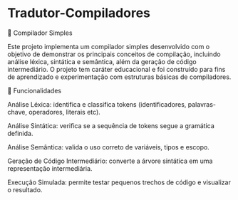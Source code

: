 # Tradutor-Compiladores

🧠 Compilador Simples

Este projeto implementa um compilador simples desenvolvido com o objetivo de demonstrar os principais conceitos de compilação, incluindo análise léxica, sintática e semântica, além da geração de código intermediário.
O projeto tem caráter educacional e foi construído para fins de aprendizado e experimentação com estruturas básicas de compiladores.


🚀 Funcionalidades

Análise Léxica: identifica e classifica tokens (identificadores, palavras-chave, operadores, literais etc).

Análise Sintática: verifica se a sequência de tokens segue a gramática definida.

Análise Semântica: valida o uso correto de variáveis, tipos e escopo.

Geração de Código Intermediário: converte a árvore sintática em uma representação intermediária.

Execução Simulada: permite testar pequenos trechos de código e visualizar o resultado.
